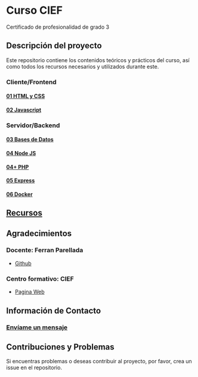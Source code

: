 # Curso CIEF

Certificado de profesionalidad de grado 3

## Descripción del proyecto

Este repositorio contiene los contenidos teóricos y prácticos del curso, así como todos los recursos necesarios y utilizados durante este.

### Cliente/Frontend
#### [01 HTML y CSS](01_HTMLCSS/README.md)
#### [02 Javascript](02_JS/README.md)
### Servidor/Backend
#### [03 Bases de Datos](03_BDD/README.md)
#### [04 Node JS](04_NODEJS/README.md)
#### [04+ PHP](https://github.com/SKRTEEEEEE/xampp24/tree/main/cief)
#### [05 Express](05_EXPRESS/README.md)
#### [06 Docker](06_DOCKER/README.md)

## [Recursos](https://github.com/SKRTEEEEEE/markdowns)

## Agradecimientos

### Docente: Ferran Parellada
- [Github](https://github.com/classesdeferran/)

### Centro formativo: CIEF
- [Pagina Web](https://www.grupcief.com/)

## Información de Contacto

### [Envíame un mensaje](mailto:queen420nft@gmail.com)

## Contribuciones y Problemas

Si encuentras problemas o deseas contribuir al proyecto, por favor, crea un issue en el repositorio.
